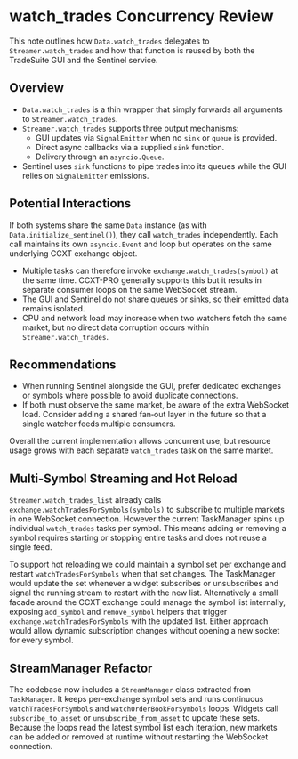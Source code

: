 # watch_trades Concurrency Review

This note outlines how `Data.watch_trades` delegates to `Streamer.watch_trades` and how that
function is reused by both the TradeSuite GUI and the Sentinel service.

## Overview

- `Data.watch_trades` is a thin wrapper that simply forwards all arguments
to `Streamer.watch_trades`.
- `Streamer.watch_trades` supports three output mechanisms:
  - GUI updates via `SignalEmitter` when no `sink` or `queue` is provided.
  - Direct async callbacks via a supplied `sink` function.
  - Delivery through an `asyncio.Queue`.
- Sentinel uses `sink` functions to pipe trades into its queues while the GUI
relies on `SignalEmitter` emissions.

## Potential Interactions

If both systems share the same `Data` instance (as with
`Data.initialize_sentinel()`), they call `watch_trades` independently.
Each call maintains its own `asyncio.Event` and loop but operates on the
same underlying CCXT exchange object.

- Multiple tasks can therefore invoke `exchange.watch_trades(symbol)` at the
  same time. CCXT-PRO generally supports this but it results in separate
  consumer loops on the same WebSocket stream.
- The GUI and Sentinel do not share queues or sinks, so their emitted data
  remains isolated.
- CPU and network load may increase when two watchers fetch the same market,
  but no direct data corruption occurs within `Streamer.watch_trades`.

## Recommendations

- When running Sentinel alongside the GUI, prefer dedicated exchanges or
  symbols where possible to avoid duplicate connections.
- If both must observe the same market, be aware of the extra WebSocket load.
  Consider adding a shared fan‑out layer in the future so that a single watcher
  feeds multiple consumers.

Overall the current implementation allows concurrent use, but resource
usage grows with each separate `watch_trades` task on the same market.

## Multi-Symbol Streaming and Hot Reload

`Streamer.watch_trades_list` already calls `exchange.watchTradesForSymbols(symbols)`
to subscribe to multiple markets in one WebSocket connection.  However the
current TaskManager spins up individual `watch_trades` tasks per symbol.  This
means adding or removing a symbol requires starting or stopping entire tasks and
does not reuse a single feed.

To support hot reloading we could maintain a symbol set per exchange and restart
`watchTradesForSymbols` when that set changes.  The TaskManager would update the
set whenever a widget subscribes or unsubscribes and signal the running stream to
restart with the new list.  Alternatively a small facade around the CCXT exchange
could manage the symbol list internally, exposing `add_symbol` and
`remove_symbol` helpers that trigger `exchange.watchTradesForSymbols` with the
updated list.  Either approach would allow dynamic subscription changes without
opening a new socket for every symbol.

## StreamManager Refactor

The codebase now includes a `StreamManager` class extracted from `TaskManager`.
It keeps per-exchange symbol sets and runs continuous
`watchTradesForSymbols` and `watchOrderBookForSymbols` loops. Widgets call
`subscribe_to_asset` or `unsubscribe_from_asset` to update these sets.  Because
the loops read the latest symbol list each iteration, new markets can be added
or removed at runtime without restarting the WebSocket connection.
